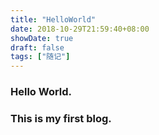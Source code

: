 ```yaml
---
title: "HelloWorld"
date: 2018-10-29T21:59:40+08:00
showDate: true
draft: false
tags: ["随记"]
---
```

### Hello World.
### This is my first blog.